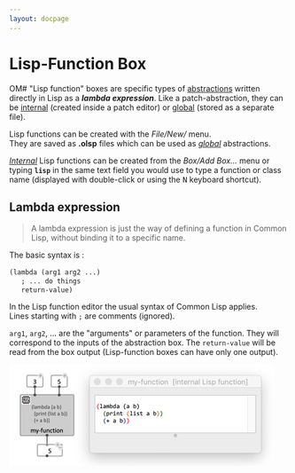 ```yaml
---
layout: docpage
---
```


# Lisp-Function Box

OM# "Lisp function" boxes are specific types of [abstractions](abstraction) written directly in Lisp as a _**lambda expression**_.
Like a patch-abstraction, they can be [internal](abstraction#internal-abstraction) (created inside a patch editor) or [global](abstraction#global-abstraction) (stored as a separate file).

Lisp functions can be created with the _File/New/_ menu.    
They are saved as **.olsp** files which can be used as _[global](abstraction#global-abstraction)_ abstractions.

_[Internal](abstraction#internal-abstraction)_ Lisp functions can be created from the _Box/Add Box..._ menu or typing **`lisp`** in the same text field you would use to type a function or class name (displayed with double-click or using the <kbd>N</kbd> keyboard shortcut).  


## Lambda expression

> A lambda expression is just the way of defining a function in Common Lisp, without binding it to a specific name.

The basic syntax is :

```
(lambda (arg1 arg2 ...) 
   ; ... do things
   return-value)
```

In the Lisp function editor the usual syntax of Common Lisp applies.    
Lines starting with `;` are comments (ignored).

`arg1`, `arg2`, ... are the "arguments" or parameters of the function. 
They will correspond to the inputs of the abstraction box.
The `return-value` will be read from the box output (Lisp-function boxes can have only one output).


<img src="lispfun-box_img/lisp-function-box.png"> 





